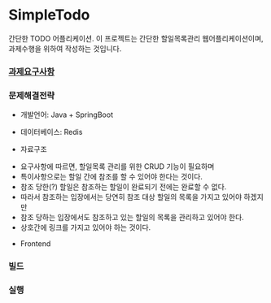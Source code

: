 # SimpleTodo
간단한 TODO 어플리케이션.
이 프로젝트는 간단한 할일목록관리 웹어플리케이션이며, 과제수행을 위하여 작성하는 것입니다.

### [과제요구사항](requirements.md)

### 문제해결전략
* 개발언어: Java + SpringBoot
* 데이터베이스: Redis

* 자료구조
- 요구사항에 따르면, 할일목록 관리를 위한 CRUD 기능이 필요하며
- 특이사항으로는 할일 간에 참조를 할 수 있어야 한다는 것이다.
- 참조 당한(?) 할일은 참조하는 할일이 완료되기 전에는 완료할 수 없다.
- 따라서 참조하는 입장에서는 당연히 참조 대상 할일의 목록을 가지고 있어야 하겠지만
- 참조 당하는 입장에서도 참조하고 있는 할일의 목록을 관리하고 있어야 한다.
- 상호간에 링크를 가지고 있어야 하는 것이다.





* Frontend 


### 빌드

### 실행
